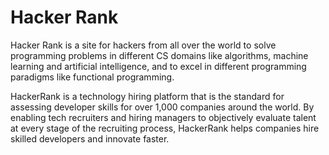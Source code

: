 # Hacker Rank
Hacker Rank is a site for hackers from all over the world to solve programming problems in different CS domains like algorithms, machine learning and artificial intelligence, and to excel in different programming paradigms like functional programming.

HackerRank is a technology hiring platform that is the standard for assessing developer skills for over 1,000 companies around the world. By enabling tech recruiters and hiring managers to objectively evaluate talent at every stage of the recruiting process, HackerRank helps companies hire skilled developers and innovate faster.
